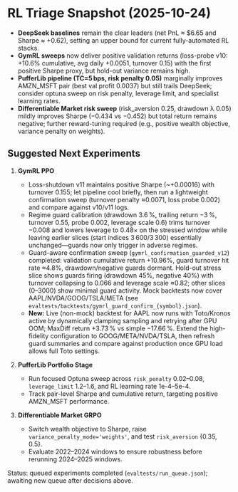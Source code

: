 # RL Triage Snapshot (2025-10-24)

- **DeepSeek baselines** remain the clear leaders (net PnL ≈ $6.65 and Sharpe ≈ +0.62), setting an upper bound for current fully-automated RL stacks.
- **GymRL sweeps** now deliver positive validation returns (loss-probe v10: +10.6% cumulative, avg daily +0.0051, turnover 0.15) with the first positive Sharpe proxy, but hold-out variance remains high.
- **PufferLib pipeline (TC=5 bps, risk penalty 0.05)** marginally improves AMZN_MSFT pair (best val profit 0.0037) but still trails DeepSeek; consider optuna sweep on risk penalty, leverage limit, and specialist learning rates.
- **Differentiable Market risk sweep** (risk_aversion 0.25, drawdown λ 0.05) mildly improves Sharpe (−0.434 vs −0.452) but total return remains negative; further reward-tuning required (e.g., positive wealth objective, variance penalty on weights).

## Suggested Next Experiments
1. **GymRL PPO**  
   - Loss-shutdown v11 maintains positive Sharpe (~+0.00016) with turnover 0.155; let pipeline cool briefly, then run a lightweight confirmation sweep (turnover penalty ≈0.0071, loss probe 0.002) and compare against v10/v11 logs.  
   - Regime guard calibration (drawdown 3.6 %, trailing return −3 %, turnover 0.55, probe 0.002, leverage scale 0.6) trims turnover −0.008 and lowers leverage to 0.48× on the stressed window while leaving earlier slices (start indices 3 600/3 300) essentially unchanged—guards now only trigger in adverse regimes.  
   - Guard-aware confirmation sweep (`gymrl_confirmation_guarded_v12`) completed: validation cumulative return +10.96%, guard turnover hit rate ≈4.8%, drawdown/negative guards dormant. Hold-out stress slice shows guards firing (drawdown 45%, negative 40%) with turnover collapsing to 0.066 and leverage scale ≈0.82; other slices (0–3000) show minimal guard activity. Mock backtests now cover AAPL/NVDA/GOOG/TSLA/META (see `evaltests/backtests/gymrl_guard_confirm_{symbol}.json`).  
   - **New:** Live (non-mock) backtest for AAPL now runs with Toto/Kronos active by dynamically clamping sampling and retrying after GPU OOM; MaxDiff return +3.73 % vs simple −17.66 %. Extend the high-fidelity configuration to GOOG/META/NVDA/TSLA, then refresh guard summaries and compare against production once GPU load allows full Toto settings.

2. **PufferLib Portfolio Stage**  
   - Run focused Optuna sweep across `risk_penalty` 0.02–0.08, `leverage_limit` 1.2–1.6, and RL learning rate 1e-4–5e-4.  
   - Track pair-level Sharpe and cumulative return, targeting positive AMZN_MSFT performance.

3. **Differentiable Market GRPO**  
   - Switch wealth objective to Sharpe, raise `variance_penalty_mode='weights'`, and test `risk_aversion` {0.35, 0.5}.  
   - Evaluate 2022–2024 windows to ensure robustness before rerunning 2024–2025 windows.

Status: queued experiments completed (`evaltests/run_queue.json`); awaiting new queue after decisions above.
